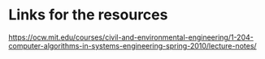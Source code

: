 # Links for the resources

https://ocw.mit.edu/courses/civil-and-environmental-engineering/1-204-computer-algorithms-in-systems-engineering-spring-2010/lecture-notes/
